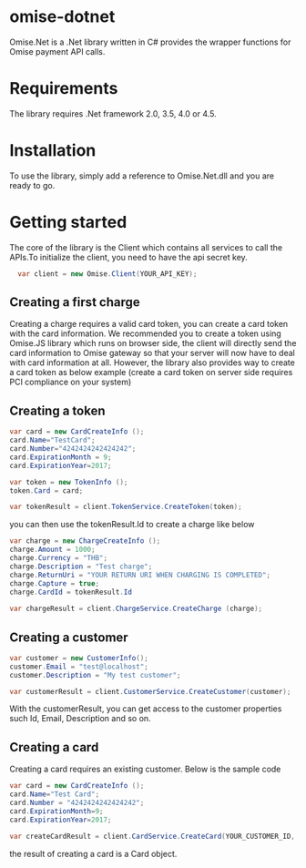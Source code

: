 omise-dotnet
============

Omise.Net is a .Net library written in C# provides the wrapper functions for Omise payment API calls.

Requirements
============
The library requires .Net framework 2.0, 3.5, 4.0 or 4.5.

Installation
============
To use the library, simply add a reference to Omise.Net.dll and you are ready to go.

Getting started
===============

The core of the library is the Client which contains all services to call the APIs.To initialize the client, you need to have the api secret key.

```c#
  var client = new Omise.Client(YOUR_API_KEY);
```

Creating a first charge
-----------------------
Creating a charge requires a valid card token, you can create a card token with the card information.
We recommended you to create a token using Omise.JS library which runs on browser side, the client will directly send the card information to Omise gateway so that your server will now have to deal with card information at all. However, the library also provides way to create a card token as below example (create a card token on server side requires PCI compliance on your system)

Creating a token
----------------

```c#
var card = new CardCreateInfo ();
card.Name="TestCard";
card.Number="4242424242424242";
card.ExpirationMonth = 9;
card.ExpirationYear=2017;

var token = new TokenInfo ();
token.Card = card;

var tokenResult = client.TokenService.CreateToken(token);
```

you can then use the tokenResult.Id to create a charge like below

 ```c#
var charge = new ChargeCreateInfo ();
charge.Amount = 1000;
charge.Currency = "THB";
charge.Description = "Test charge";
charge.ReturnUri = "YOUR RETURN URI WHEN CHARGING IS COMPLETED";
charge.Capture = true;
charge.CardId = tokenResult.Id
		
var chargeResult = client.ChargeService.CreateCharge (charge);
 ```

Creating a customer
-------------------
```c#
var customer = new CustomerInfo();
customer.Email = "test@localhost";
customer.Description = "My test customer";

var customerResult = client.CustomerService.CreateCustomer(customer);
``` 

With the customerResult, you can get access to the customer properties such Id, Email, Description and so on.

Creating a card
---------------
Creating a card requires an existing customer. Below is the sample code

```c#
var card = new CardCreateInfo ();
card.Name="Test Card";
card.Number = "4242424242424242";
card.ExpirationMonth=9;
card.ExpirationYear=2017;

var createCardResult = client.CardService.CreateCard(YOUR_CUSTOMER_ID, card);
```

the result of creating a card is a Card object.

